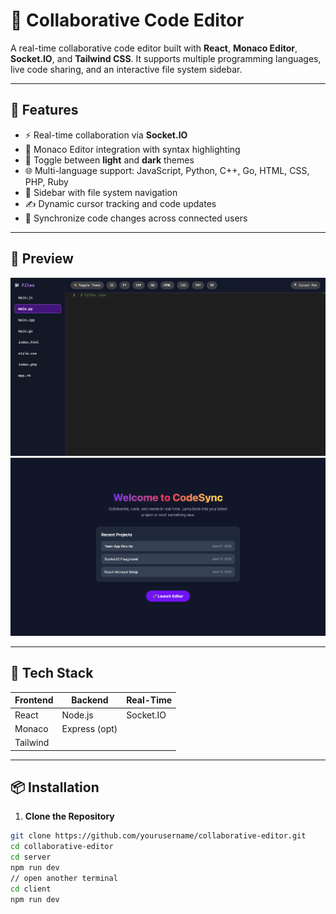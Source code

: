 # 🧠 Collaborative Code Editor

A real-time collaborative code editor built with **React**, **Monaco Editor**, **Socket.IO**, and **Tailwind CSS**. It supports multiple programming languages, live code sharing, and an interactive file system sidebar.

---

## 🚀 Features

- ⚡ Real-time collaboration via **Socket.IO**
- 🧠 Monaco Editor integration with syntax highlighting
- 🌙 Toggle between **light** and **dark** themes
- 🌐 Multi-language support: JavaScript, Python, C++, Go, HTML, CSS, PHP, Ruby
- 📁 Sidebar with file system navigation
- ✍️ Dynamic cursor tracking and code updates
- 🔁 Synchronize code changes across connected users

---

## 📸 Preview

![Preview 1](client/src/assets/img1.png)
![Preview 2](client/src/assets/img2.png)

---

## 🧰 Tech Stack

| Frontend | Backend      | Real-Time |
|----------|--------------|-----------|
| React    | Node.js      | Socket.IO |
| Monaco   | Express (opt)|           |
| Tailwind |              |           |

---

## 📦 Installation

1. **Clone the Repository**

```bash
git clone https://github.com/yourusername/collaborative-editor.git
cd collaborative-editor
cd server
npm run dev
// open another terminal
cd client
npm run dev
